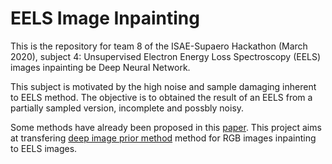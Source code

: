 # EELS Image Inpainting

This is the repository for team 8 of the ISAE-Supaero Hackathon (March 2020), subject 4: Unsupervised Electron Energy Loss Spectroscopy (EELS) images inpainting be Deep Neural Network.

This subject is motivated by the high noise and sample damaging inherent to EELS method. 
The objective is to obtained the result of an EELS from a partially sampled version, incomplete and possbly noisy.

Some methods have already been proposed in this [paper](https://arxiv.org/abs/2002.01225).
This project aims at transfering [deep image prior method](https://dmitryulyanov.github.io/deep_image_prior) method for RGB images inpainting to EELS images. 

